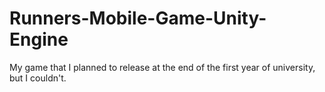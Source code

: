 # Runners-Mobile-Game-Unity-Engine
My game that I planned to release at the end of the first year of university, but I couldn't.
